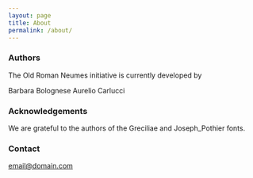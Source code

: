 ```yaml
---
layout: page
title: About
permalink: /about/
---
```


### Authors

The Old Roman Neumes initiative is currently developed by

Barbara Bolognese
Aurelio Carlucci

### Acknowledgements

We are grateful to the authors of the Greciliae and Joseph_Pothier fonts.

### Contact

[email@domain.com](mailto:email@domain.com)


